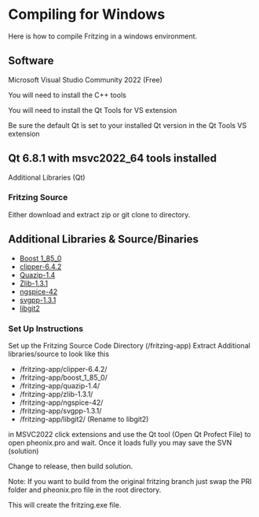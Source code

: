 # Compiling for Windows

Here is how to compile Fritzing in a windows environment.

## Software

Microsoft Visual Studio Community 2022 (Free)

You will need to install the C++ tools

You will  need to install the Qt Tools for VS extension

Be sure the default Qt is set to your installed Qt version in the Qt Tools VS extension

## Qt 6.8.1 with msvc2022_64 tools installed
Additional Libraries (Qt)

### Fritzing Source
Either download and extract zip or git clone to directory.

## Additional Libraries & Source/Binaries
+ [Boost 1_85_0](https://github.com/tinkrelectronic/boost/releases/download/boost-1.85.0/boost_1_85_0.zip)
+ [clipper-6.4.2](https://github.com/tinkrelectronic/clipper/archive/refs/tags/v6.4.2.zip)
+ [Quazip-1.4](https://github.com/tinkrelectronic/quazip/archive/refs/tags/v1.4.zip)
+ [Zlib-1.3.1](https://github.com/tinkrelectronic/zlib/archive/refs/tags/v1.3.1.zip)
+ [ngspice-42](https://github.com/tinkrelectronic/ngspice/archive/refs/tags/v42.zip)
+ [svgpp-1.3.1](https://github.com/tinkrelectronic/svgpp/archive/refs/tags/v1.3.1.zip)
+ [libgit2](https://github.com/tinkrelectronic/libgit2/archive/refs/tags/v1.7.zip)

### Set Up Instructions
Set up the Fritzing Source Code Directory (/fritzing-app)
Extract Additional libraries/source to look like this

+  /fritzing-app/clipper-6.4.2/
+  /fritzing-app/boost_1_85_0/
+  /fritzing-app/quazip-1.4/
+  /fritzing-app/zlib-1.3.1/
+  /fritzing-app/ngspice-42/
+  /fritzing-app/svgpp-1.3.1/
+  /fritzing-app/libgit2/ (Rename to libgit2)

  in MSVC2022 click extensions and use the Qt tool (Open Qt Profect File) to open pheonix.pro
  and wait. Once it loads fully you may save the SVN (solution)

  Change to release, then build solution. 

  Note: If you want to build from the original fritzing branch just swap the PRI folder and       pheonix.pro file in the root directory.

  This will create the fritzing.exe file.
  
  
